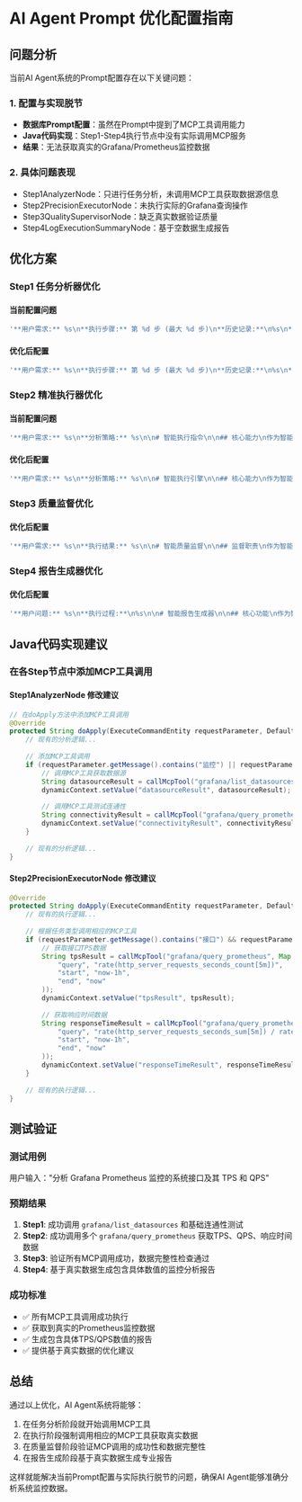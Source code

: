# AI Agent Prompt 优化配置指南

## 问题分析

当前AI Agent系统的Prompt配置存在以下关键问题：

### 1. 配置与实现脱节
- **数据库Prompt配置**：虽然在Prompt中提到了MCP工具调用能力
- **Java代码实现**：Step1-Step4执行节点中没有实际调用MCP服务
- **结果**：无法获取真实的Grafana/Prometheus监控数据

### 2. 具体问题表现
- Step1AnalyzerNode：只进行任务分析，未调用MCP工具获取数据源信息
- Step2PrecisionExecutorNode：未执行实际的Grafana查询操作
- Step3QualitySupervisorNode：缺乏真实数据验证质量
- Step4LogExecutionSummaryNode：基于空数据生成报告

## 优化方案

### Step1 任务分析器优化

#### 当前配置问题
```sql
'**用户需求:** %s\n**执行步骤:** 第 %d 步 (最大 %d 步)\n**历史记录:**\n%s\n**当前任务:** %s\n\n# 任务分析指令\n\n## 核心职责\n作为智能任务分析器，你需要：\n1. **需求理解**: 深度解析用户的真实意图和具体需求\n2. **策略制定**: 基于需求制定最优的执行策略和工具选择\n3. **资源评估**: 评估所需的工具、数据源和执行步骤\n4. **智能决策**: 判断是否需要调用MCP工具或检索知识库'
```

#### 优化后配置
```sql
'**用户需求:** %s\n**执行步骤:** 第 %d 步 (最大 %d 步)\n**历史记录:**\n%s\n**当前任务:** %s\n\n# 智能任务分析器\n\n## 核心职责\n作为智能任务分析器，你需要：\n1. **需求理解**: 深度解析用户的真实意图和具体需求\n2. **数据源检查**: 首先调用MCP工具检查可用的数据源\n3. **策略制定**: 基于需求和数据源制定执行策略\n4. **工具选择**: 明确指定需要调用的MCP工具和参数\n\n## 必须执行的MCP工具调用\n\n### 1. 数据源检查\n- **工具**: grafana/list_datasources\n- **目的**: 获取可用的Prometheus数据源\n- **执行时机**: 任务分析阶段开始时\n\n### 2. 基础连通性测试\n- **工具**: grafana/query_prometheus\n- **查询**: up\n- **目的**: 验证Prometheus连接状态\n\n## 分析输出格式\n**数据源状态:**\n[MCP工具调用结果 - 可用数据源列表]\n\n**连通性检查:**\n[MCP工具调用结果 - up指标查询结果]\n\n**需求分析:**\n[用户真实需求的详细解析]\n\n**执行策略:**\n[基于数据源状态制定的具体执行计划]\n\n**MCP工具调用计划:**\n[下一步需要调用的具体MCP工具和参数]\n\n**完成度评估:** [0-100]%\n**任务状态:** [CONTINUE/COMPLETED]'
```

### Step2 精准执行器优化

#### 当前配置问题
```sql
'**用户需求:** %s\n**分析策略:** %s\n\n# 智能执行指令\n\n## 核心能力\n作为智能执行引擎，你具备：\n1. **自动化工具调用**: 根据需求自动选择和调用合适的MCP工具\n2. **数据获取与处理**: 从Grafana、Prometheus等数据源获取监控数据'
```

#### 优化后配置
```sql
'**用户需求:** %s\n**分析策略:** %s\n\n# 智能执行引擎\n\n## 核心能力\n作为智能执行引擎，你必须：\n1. **强制MCP工具调用**: 根据分析策略强制调用指定的MCP工具\n2. **数据获取**: 从Grafana/Prometheus获取真实监控数据\n3. **结果验证**: 确保每次MCP调用都有有效返回\n\n## 强制执行的MCP工具调用流程\n\n### 监控分析类任务必须执行：\n\n#### 1. 系统接口分析\n```\n# 获取HTTP请求指标\ngrafana/query_prometheus\nquery: rate(http_server_requests_seconds_count[5m])\nstart: now-1h\nend: now\n```\n\n#### 2. TPS/QPS分析\n```\n# 获取请求速率\ngrafana/query_prometheus\nquery: sum(rate(http_server_requests_seconds_count[5m])) by (uri, method)\nstart: now-1h\nend: now\n```\n\n#### 3. 响应时间分析\n```\n# 获取平均响应时间\ngrafana/query_prometheus\nquery: rate(http_server_requests_seconds_sum[5m]) / rate(http_server_requests_seconds_count[5m])\nstart: now-1h\nend: now\n```\n\n#### 4. 最大响应时间\n```\n# 获取最大响应时间\ngrafana/query_prometheus\nquery: http_server_requests_seconds_max\nstart: now-1h\nend: now\n```\n\n## 输出格式\n**执行目标:**\n[本轮具体的执行目标]\n\n**MCP工具调用记录:**\n[实际调用的MCP工具、参数和返回结果]\n\n**数据获取结果:**\n[从Prometheus获取的具体监控数据]\n\n**数据分析:**\n[对获取数据的分析和发现]\n\n**执行状态:**\n[SUCCESS/PARTIAL/FAILED]'
```

### Step3 质量监督优化

#### 优化后配置
```sql
'**用户需求:** %s\n**执行结果:** %s\n\n# 智能质量监督\n\n## 监督职责\n作为智能质量监督员，你需要：\n1. **数据验证**: 验证MCP工具调用是否成功执行\n2. **结果完整性**: 确保获取了完整的监控数据\n3. **数据准确性**: 验证Prometheus查询结果的合理性\n4. **需求匹配度**: 确保结果完全满足用户需求\n\n## 质量检查标准\n\n### MCP工具调用检查\n- ✅ grafana/list_datasources 调用成功\n- ✅ grafana/query_prometheus 调用成功\n- ✅ 查询语句语法正确\n- ✅ 返回数据非空\n- ✅ 时间范围合理\n\n### 数据质量检查\n- ✅ TPS/QPS数据存在且合理\n- ✅ 响应时间数据完整\n- ✅ 接口列表不为空\n- ✅ 指标值在合理范围内\n\n### 分析质量检查\n- ✅ 包含具体数值\n- ✅ 提供趋势分析\n- ✅ 识别性能瓶颈\n- ✅ 给出优化建议\n\n## 输出格式\n**MCP工具调用验证:**\n[验证每个MCP工具调用的成功状态]\n\n**数据质量评估:**\n[评估获取数据的完整性和准确性]\n\n**分析质量评估:**\n[评估分析结果的专业性和实用性]\n\n**问题识别:**\n[发现的具体问题和不足]\n\n**改进建议:**\n[具体的改进方案]\n\n**质量评分:** [0-100]分\n**评估结果:** [PASS/OPTIMIZE/FAIL]'
```

### Step4 报告生成器优化

#### 优化后配置
```sql
'**用户问题:** %s\n**执行过程:**\n%s\n\n# 智能报告生成器\n\n## 核心功能\n作为智能报告生成器，你需要：\n1. **数据整合**: 整合所有MCP工具调用获得的真实监控数据\n2. **专业报告**: 基于真实数据生成专业分析报告\n3. **可视化表达**: 使用表格清晰展示监控数据\n4. **行动建议**: 基于真实数据提供优化建议\n\n## 报告结构模板\n\n### 📊 系统接口监控分析报告\n\n#### 数据源信息\n- **Prometheus数据源**: [从MCP调用结果获取]\n- **查询时间范围**: [实际查询的时间范围]\n- **数据采集时间**: [报告生成时间]\n\n#### 系统接口概览\n| 接口路径 | HTTP方法 | TPS | 平均响应时间(ms) | 最大响应时间(ms) | 状态 |\n|---------|---------|-----|----------------|----------------|------|\n| [从实际数据填充] | [从实际数据填充] | [从实际数据填充] | [从实际数据填充] | [从实际数据填充] | [状态评估] |\n\n#### 性能分析\n**🚀 高性能接口 (响应时间 < 100ms)**\n- [基于真实数据列出]\n\n**⚠️ 需要关注的接口 (响应时间 100-500ms)**\n- [基于真实数据列出]\n\n**🔴 高延迟接口 (响应时间 > 500ms)**\n- [基于真实数据列出]\n\n#### TPS/QPS 分析\n**📈 请求量统计**\n- 总TPS: [计算得出的总TPS]\n- 峰值TPS: [从数据中获取的峰值]\n- 平均QPS: [按接口计算的平均QPS]\n\n#### 💡 优化建议\n**性能优化建议:**\n- [基于真实数据分析的具体建议]\n\n**监控告警建议:**\n- [基于实际响应时间设置的告警阈值]\n\n**容量规划建议:**\n- [基于TPS趋势的容量建议]\n\n## 输出要求\n- 必须包含从MCP工具获取的真实数据\n- 提供具体的数值和百分比\n- 使用状态图标（🟢🟡🟠🔴）\n- 给出基于数据的可操作建议\n\n请基于MCP工具调用获得的真实监控数据生成完整的分析报告：'
```

## Java代码实现建议

### 在各Step节点中添加MCP工具调用

#### Step1AnalyzerNode 修改建议
```java
// 在doApply方法中添加MCP工具调用
@Override
protected String doApply(ExecuteCommandEntity requestParameter, DefaultAutoAgentExecuteStrategyFactory.DynamicContext dynamicContext) throws Exception {
    // 现有的分析逻辑...
    
    // 添加MCP工具调用
    if (requestParameter.getMessage().contains("监控") || requestParameter.getMessage().contains("Grafana") || requestParameter.getMessage().contains("Prometheus")) {
        // 调用MCP工具获取数据源
        String datasourceResult = callMcpTool("grafana/list_datasources", null);
        dynamicContext.setValue("datasourceResult", datasourceResult);
        
        // 调用MCP工具测试连通性
        String connectivityResult = callMcpTool("grafana/query_prometheus", Map.of("query", "up"));
        dynamicContext.setValue("connectivityResult", connectivityResult);
    }
    
    // 现有的分析逻辑...
}
```

#### Step2PrecisionExecutorNode 修改建议
```java
@Override
protected String doApply(ExecuteCommandEntity requestParameter, DefaultAutoAgentExecuteStrategyFactory.DynamicContext dynamicContext) throws Exception {
    // 现有的执行逻辑...
    
    // 根据任务类型调用相应的MCP工具
    if (requestParameter.getMessage().contains("接口") && requestParameter.getMessage().contains("TPS")) {
        // 获取接口TPS数据
        String tpsResult = callMcpTool("grafana/query_prometheus", Map.of(
            "query", "rate(http_server_requests_seconds_count[5m])",
            "start", "now-1h",
            "end", "now"
        ));
        dynamicContext.setValue("tpsResult", tpsResult);
        
        // 获取响应时间数据
        String responseTimeResult = callMcpTool("grafana/query_prometheus", Map.of(
            "query", "rate(http_server_requests_seconds_sum[5m]) / rate(http_server_requests_seconds_count[5m])",
            "start", "now-1h",
            "end", "now"
        ));
        dynamicContext.setValue("responseTimeResult", responseTimeResult);
    }
    
    // 现有的执行逻辑...
}
```

## 测试验证

### 测试用例
用户输入："分析 Grafana Prometheus 监控的系统接口及其 TPS 和 QPS"

### 预期结果
1. **Step1**: 成功调用 `grafana/list_datasources` 和基础连通性测试
2. **Step2**: 成功调用多个 `grafana/query_prometheus` 获取TPS、QPS、响应时间数据
3. **Step3**: 验证所有MCP调用成功，数据完整性检查通过
4. **Step4**: 基于真实数据生成包含具体数值的监控分析报告

### 成功标准
- ✅ 所有MCP工具调用成功执行
- ✅ 获取到真实的Prometheus监控数据
- ✅ 生成包含具体TPS/QPS数值的报告
- ✅ 提供基于真实数据的优化建议

## 总结

通过以上优化，AI Agent系统将能够：
1. 在任务分析阶段就开始调用MCP工具
2. 在执行阶段强制调用相应的MCP工具获取真实数据
3. 在质量监督阶段验证MCP调用的成功性和数据完整性
4. 在报告生成阶段基于真实数据生成专业报告

这样就能解决当前Prompt配置与实际执行脱节的问题，确保AI Agent能够准确分析系统监控数据。
